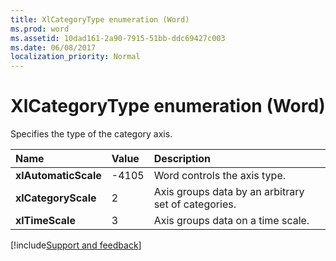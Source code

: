 ```yaml
---
title: XlCategoryType enumeration (Word)
ms.prod: word
ms.assetid: 10dad161-2a90-7915-51bb-ddc69427c003
ms.date: 06/08/2017
localization_priority: Normal
---
```



# XlCategoryType enumeration (Word)

Specifies the type of the category axis.



|Name|Value|Description|
|:-----|:-----|:-----|
| **xlAutomaticScale**|-4105|Word controls the axis type.|
| **xlCategoryScale**|2|Axis groups data by an arbitrary set of categories.|
| **xlTimeScale**|3|Axis groups data on a time scale.|

[!include[Support and feedback](~/includes/feedback-boilerplate.md)]